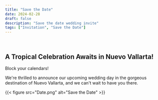 ```yaml
---
title: "Save the Date"
date: 2024-02-28
draft: false
description: "Save the date wedding invite"
tags: ["Invitation", "Save the Date"]
---
```

<br/>

## A Tropical Celebration Awaits in Nuevo Vallarta!

Block your calendars!

We're thrilled to announce our upcoming wedding day in the gorgeous
destination of Nuevo Vallarta, and we can't wait to have you there.

{{< figure
    src="Date.png"
    alt="Save the Date"
    >}}
